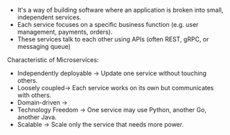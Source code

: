 - It's a way of building software where an application is broken into small, independent services.
- Each service focuses on a specific business function (e.g. user management, payments, orders).
- These services talk to each other using APIs (often REST, gRPC, or messaging queue)

Characteristic of Microservices:
- Independently deployable -> Update one service without touching others.
- Loosely coupled-> Each service works on its own but communicates with others.
- Domain-driven ->
- Technology Freedom -> One service may use Python, another Go, another Java.
- Scalable -> Scale only the service that needs more power.
